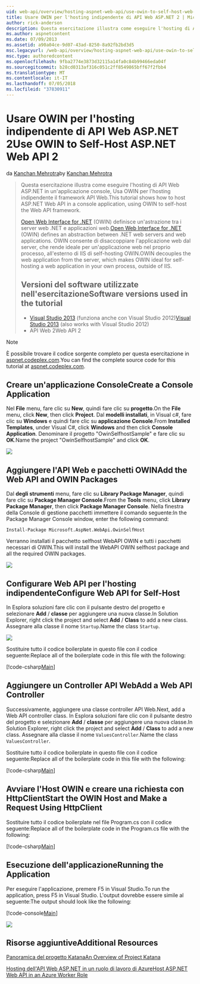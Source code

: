 ```yaml
---
uid: web-api/overview/hosting-aspnet-web-api/use-owin-to-self-host-web-api
title: Usare OWIN per l'hosting indipendente di API Web ASP.NET 2 | Microsoft Docs
author: rick-anderson
description: Questa esercitazione illustra come eseguire l'hosting di API Web ASP.NET in un'applicazione console, Usa OWIN per l'hosting indipendente il framework API Web. Open Web Interface for .NET (OWIN) d...
ms.author: aspnetcontent
ms.date: 07/09/2013
ms.assetid: a90a04ce-9d07-43ad-8250-8a92fb2bd3d5
msc.legacyurl: /web-api/overview/hosting-aspnet-web-api/use-owin-to-self-host-web-api
msc.type: authoredcontent
ms.openlocfilehash: 9fba2774e3873d32115a14fa0c84b99466eda04f
ms.sourcegitcommit: b28cd0313af316c051c2ff8549865bff67f2fbb4
ms.translationtype: MT
ms.contentlocale: it-IT
ms.lasthandoff: 07/05/2018
ms.locfileid: "37830911"
---
```

<a name="use-owin-to-self-host-aspnet-web-api-2"></a><span data-ttu-id="8faf4-104">Usare OWIN per l'hosting indipendente di API Web ASP.NET 2</span><span class="sxs-lookup"><span data-stu-id="8faf4-104">Use OWIN to Self-Host ASP.NET Web API 2</span></span>
====================
<span data-ttu-id="8faf4-105">da [Kanchan Mehrotra](https://twitter.com/kanchanmeh)</span><span class="sxs-lookup"><span data-stu-id="8faf4-105">by [Kanchan Mehrotra](https://twitter.com/kanchanmeh)</span></span>

> <span data-ttu-id="8faf4-106">Questa esercitazione illustra come eseguire l'hosting di API Web ASP.NET in un'applicazione console, Usa OWIN per l'hosting indipendente il framework API Web.</span><span class="sxs-lookup"><span data-stu-id="8faf4-106">This tutorial shows how to host ASP.NET Web API in a console application, using OWIN to self-host the Web API framework.</span></span>
> 
> <span data-ttu-id="8faf4-107">[Open Web Interface for .NET](http://owin.org) (OWIN) definisce un'astrazione tra i server web .NET e applicazioni web.</span><span class="sxs-lookup"><span data-stu-id="8faf4-107">[Open Web Interface for .NET](http://owin.org) (OWIN) defines an abstraction between .NET web servers and web applications.</span></span> <span data-ttu-id="8faf4-108">OWIN consente di disaccoppiare l'applicazione web dal server, che rende ideale per un'applicazione web nel proprio processo, all'esterno di IIS di self-hosting OWIN.</span><span class="sxs-lookup"><span data-stu-id="8faf4-108">OWIN decouples the web application from the server, which makes OWIN ideal for self-hosting a web application in your own process, outside of IIS.</span></span>
> 
> ## <a name="software-versions-used-in-the-tutorial"></a><span data-ttu-id="8faf4-109">Versioni del software utilizzate nell'esercitazione</span><span class="sxs-lookup"><span data-stu-id="8faf4-109">Software versions used in the tutorial</span></span>
> 
> 
> - <span data-ttu-id="8faf4-110">[Visual Studio 2013](https://www.microsoft.com/visualstudio/eng/2013-downloads) (funziona anche con Visual Studio 2012)</span><span class="sxs-lookup"><span data-stu-id="8faf4-110">[Visual Studio 2013](https://www.microsoft.com/visualstudio/eng/2013-downloads) (also works with Visual Studio 2012)</span></span>
> - <span data-ttu-id="8faf4-111">API Web 2</span><span class="sxs-lookup"><span data-stu-id="8faf4-111">Web API 2</span></span>


> [!NOTE]
> <span data-ttu-id="8faf4-112">È possibile trovare il codice sorgente completo per questa esercitazione in [aspnet.codeplex.com](https://aspnet.codeplex.com/SourceControl/latest#Samples/WebApi/OwinSelfhostSample/ReadMe.txt).</span><span class="sxs-lookup"><span data-stu-id="8faf4-112">You can find the complete source code for this tutorial at [aspnet.codeplex.com](https://aspnet.codeplex.com/SourceControl/latest#Samples/WebApi/OwinSelfhostSample/ReadMe.txt).</span></span>


## <a name="create-a-console-application"></a><span data-ttu-id="8faf4-113">Creare un'applicazione Console</span><span class="sxs-lookup"><span data-stu-id="8faf4-113">Create a Console Application</span></span>

<span data-ttu-id="8faf4-114">Nel **File** menu, fare clic su **New**, quindi fare clic su **progetto**.</span><span class="sxs-lookup"><span data-stu-id="8faf4-114">On the **File** menu, click **New**, then click **Project**.</span></span> <span data-ttu-id="8faf4-115">Dal **modelli installati**, in Visual c#, fare clic su **Windows** e quindi fare clic su **applicazione Console**.</span><span class="sxs-lookup"><span data-stu-id="8faf4-115">From **Installed Templates**, under Visual C#, click **Windows** and then click **Console Application**.</span></span> <span data-ttu-id="8faf4-116">Denominare il progetto "OwinSelfhostSample" e fare clic su **OK**.</span><span class="sxs-lookup"><span data-stu-id="8faf4-116">Name the project "OwinSelfhostSample" and click **OK**.</span></span>

[![](use-owin-to-self-host-web-api/_static/image2.png)](use-owin-to-self-host-web-api/_static/image1.png)

## <a name="add-the-web-api-and-owin-packages"></a><span data-ttu-id="8faf4-117">Aggiungere l'API Web e pacchetti OWIN</span><span class="sxs-lookup"><span data-stu-id="8faf4-117">Add the Web API and OWIN Packages</span></span>

<span data-ttu-id="8faf4-118">Dal **degli strumenti** menu, fare clic su **Library Package Manager**, quindi fare clic su **Package Manager Console**.</span><span class="sxs-lookup"><span data-stu-id="8faf4-118">From the **Tools** menu, click **Library Package Manager**, then click **Package Manager Console**.</span></span> <span data-ttu-id="8faf4-119">Nella finestra della Console di gestione pacchetti immettere il comando seguente:</span><span class="sxs-lookup"><span data-stu-id="8faf4-119">In the Package Manager Console window, enter the following command:</span></span>

`Install-Package Microsoft.AspNet.WebApi.OwinSelfHost`

<span data-ttu-id="8faf4-120">Verranno installati il pacchetto selfhost WebAPI OWIN e tutti i pacchetti necessari di OWIN.</span><span class="sxs-lookup"><span data-stu-id="8faf4-120">This will install the WebAPI OWIN selfhost package and all the required OWIN packages.</span></span>

[![](use-owin-to-self-host-web-api/_static/image4.png)](use-owin-to-self-host-web-api/_static/image3.png)

## <a name="configure-web-api-for-self-host"></a><span data-ttu-id="8faf4-121">Configurare Web API per l'hosting indipendente</span><span class="sxs-lookup"><span data-stu-id="8faf4-121">Configure Web API for Self-Host</span></span>

<span data-ttu-id="8faf4-122">In Esplora soluzioni fare clic con il pulsante destro del progetto e selezionare **Add** / **classe** per aggiungere una nuova classe.</span><span class="sxs-lookup"><span data-stu-id="8faf4-122">In Solution Explorer, right click the project and select **Add** / **Class** to add a new class.</span></span> <span data-ttu-id="8faf4-123">Assegnare alla classe il nome `Startup`.</span><span class="sxs-lookup"><span data-stu-id="8faf4-123">Name the class `Startup`.</span></span>

![](use-owin-to-self-host-web-api/_static/image5.png)

<span data-ttu-id="8faf4-124">Sostituire tutto il codice boilerplate in questo file con il codice seguente:</span><span class="sxs-lookup"><span data-stu-id="8faf4-124">Replace all of the boilerplate code in this file with the following:</span></span>

[!code-csharp[Main](use-owin-to-self-host-web-api/samples/sample1.cs)]

## <a name="add-a-web-api-controller"></a><span data-ttu-id="8faf4-125">Aggiungere un Controller API Web</span><span class="sxs-lookup"><span data-stu-id="8faf4-125">Add a Web API Controller</span></span>

<span data-ttu-id="8faf4-126">Successivamente, aggiungere una classe controller API Web.</span><span class="sxs-lookup"><span data-stu-id="8faf4-126">Next, add a Web API controller class.</span></span> <span data-ttu-id="8faf4-127">In Esplora soluzioni fare clic con il pulsante destro del progetto e selezionare **Add** / **classe** per aggiungere una nuova classe.</span><span class="sxs-lookup"><span data-stu-id="8faf4-127">In Solution Explorer, right click the project and select **Add** / **Class** to add a new class.</span></span> <span data-ttu-id="8faf4-128">Assegnare alla classe il nome `ValuesController`.</span><span class="sxs-lookup"><span data-stu-id="8faf4-128">Name the class `ValuesController`.</span></span>

<span data-ttu-id="8faf4-129">Sostituire tutto il codice boilerplate in questo file con il codice seguente:</span><span class="sxs-lookup"><span data-stu-id="8faf4-129">Replace all of the boilerplate code in this file with the following:</span></span>

[!code-csharp[Main](use-owin-to-self-host-web-api/samples/sample2.cs)]

## <a name="start-the-owin-host-and-make-a-request-using-httpclient"></a><span data-ttu-id="8faf4-130">Avviare l'Host OWIN e creare una richiesta con HttpClient</span><span class="sxs-lookup"><span data-stu-id="8faf4-130">Start the OWIN Host and Make a Request Using HttpClient</span></span>

<span data-ttu-id="8faf4-131">Sostituire tutto il codice boilerplate nel file Program.cs con il codice seguente:</span><span class="sxs-lookup"><span data-stu-id="8faf4-131">Replace all of the boilerplate code in the Program.cs file with the following:</span></span>

[!code-csharp[Main](use-owin-to-self-host-web-api/samples/sample3.cs)]

## <a name="running-the-application"></a><span data-ttu-id="8faf4-132">Esecuzione dell'applicazione</span><span class="sxs-lookup"><span data-stu-id="8faf4-132">Running the Application</span></span>

<span data-ttu-id="8faf4-133">Per eseguire l'applicazione, premere F5 in Visual Studio.</span><span class="sxs-lookup"><span data-stu-id="8faf4-133">To run the application, press F5 in Visual Studio.</span></span> <span data-ttu-id="8faf4-134">L'output dovrebbe essere simile al seguente:</span><span class="sxs-lookup"><span data-stu-id="8faf4-134">The output should look like the following:</span></span>

[!code-console[Main](use-owin-to-self-host-web-api/samples/sample4.cmd)]

![](use-owin-to-self-host-web-api/_static/image6.png)

## <a name="additional-resources"></a><span data-ttu-id="8faf4-135">Risorse aggiuntive</span><span class="sxs-lookup"><span data-stu-id="8faf4-135">Additional Resources</span></span>

[<span data-ttu-id="8faf4-136">Panoramica del progetto Katana</span><span class="sxs-lookup"><span data-stu-id="8faf4-136">An Overview of Project Katana</span></span>](../../../aspnet/overview/owin-and-katana/an-overview-of-project-katana.md)

[<span data-ttu-id="8faf4-137">Hosting dell'API Web ASP.NET in un ruolo di lavoro di Azure</span><span class="sxs-lookup"><span data-stu-id="8faf4-137">Host ASP.NET Web API in an Azure Worker Role</span></span>](host-aspnet-web-api-in-an-azure-worker-role.md)
